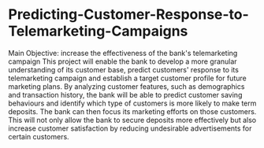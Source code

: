 # Predicting-Customer-Response-to-Telemarketing-Campaigns
Main Objective: increase the effectiveness of the bank's telemarketing campaign This project will enable the bank to develop a more granular understanding of its customer base, predict customers' response to its telemarketing campaign and establish a target customer profile for future marketing plans.  By analyzing customer features, such as demographics and transaction history, the bank will be able to predict customer saving behaviours and identify which type of customers is more likely to make term deposits. The bank can then focus its marketing efforts on those customers. This will not only allow the bank to secure deposits more effectively but also increase customer satisfaction by reducing undesirable advertisements for certain customers.
